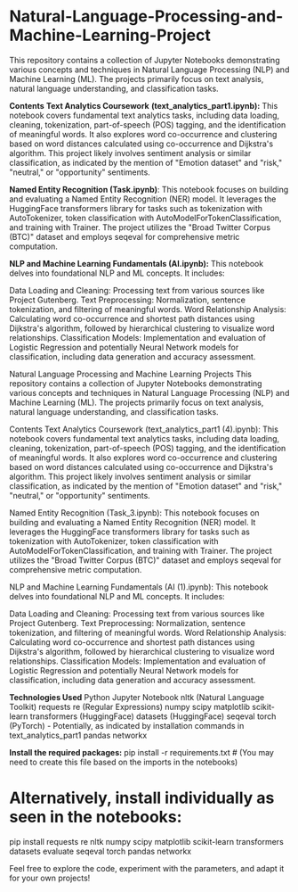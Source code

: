 # Natural-Language-Processing-and-Machine-Learning-Project
This repository contains a collection of Jupyter Notebooks demonstrating various concepts and techniques in Natural Language Processing (NLP) and Machine Learning (ML). The projects primarily focus on text analysis, natural language understanding, and classification tasks.


**Contents**
**Text Analytics Coursework** **(text_analytics_part1.ipynb):** This notebook covers fundamental text analytics tasks, including data loading, cleaning, tokenization, part-of-speech (POS) tagging, and the identification of meaningful words. It also explores word co-occurrence and clustering based on word distances calculated using co-occurrence and Dijkstra's algorithm. This project likely involves sentiment analysis or similar classification, as indicated by the mention of "Emotion dataset" and "risk," "neutral," or "opportunity" sentiments.

**Named Entity Recognition (Task.ipynb)**: This notebook focuses on building and evaluating a Named Entity Recognition (NER) model. It leverages the HuggingFace transformers library for tasks such as tokenization with AutoTokenizer, token classification with AutoModelForTokenClassification, and training with Trainer. The project utilizes the "Broad Twitter Corpus (BTC)" dataset and employs seqeval for comprehensive metric computation.

**NLP and Machine Learning Fundamentals (AI.ipynb):** This notebook delves into foundational NLP and ML concepts. It includes:

Data Loading and Cleaning: Processing text from various sources like Project Gutenberg.
Text Preprocessing: Normalization, sentence tokenization, and filtering of meaningful words.
Word Relationship Analysis: Calculating word co-occurrence and shortest path distances using Dijkstra's algorithm, followed by hierarchical clustering to visualize word relationships.
Classification Models: Implementation and evaluation of Logistic Regression and potentially Neural Network models for classification, including data generation and accuracy assessment.

Natural Language Processing and Machine Learning Projects
This repository contains a collection of Jupyter Notebooks demonstrating various concepts and techniques in Natural Language Processing (NLP) and Machine Learning (ML). The projects primarily focus on text analysis, natural language understanding, and classification tasks.

Contents
Text Analytics Coursework (text_analytics_part1 (4).ipynb): This notebook covers fundamental text analytics tasks, including data loading, cleaning, tokenization, part-of-speech (POS) tagging, and the identification of meaningful words. It also explores word co-occurrence and clustering based on word distances calculated using co-occurrence and Dijkstra's algorithm. This project likely involves sentiment analysis or similar classification, as indicated by the mention of "Emotion dataset" and "risk," "neutral," or "opportunity" sentiments.

Named Entity Recognition (Task_3.ipynb): This notebook focuses on building and evaluating a Named Entity Recognition (NER) model. It leverages the HuggingFace transformers library for tasks such as tokenization with AutoTokenizer, token classification with AutoModelForTokenClassification, and training with Trainer. The project utilizes the "Broad Twitter Corpus (BTC)" dataset and employs seqeval for comprehensive metric computation.

NLP and Machine Learning Fundamentals (AI (1).ipynb): This notebook delves into foundational NLP and ML concepts. It includes:

Data Loading and Cleaning: Processing text from various sources like Project Gutenberg.
Text Preprocessing: Normalization, sentence tokenization, and filtering of meaningful words.
Word Relationship Analysis: Calculating word co-occurrence and shortest path distances using Dijkstra's algorithm, followed by hierarchical clustering to visualize word relationships.
Classification Models: Implementation and evaluation of Logistic Regression and potentially Neural Network models for classification, including data generation and accuracy assessment.


**Technologies Used**
Python
Jupyter Notebook
nltk (Natural Language Toolkit)
requests
re (Regular Expressions)
numpy
scipy
matplotlib
scikit-learn
transformers (HuggingFace)
datasets (HuggingFace)
seqeval
torch (PyTorch) - Potentially, as indicated by installation commands in text_analytics_part1
pandas
networkx

**Install the required packages:**
pip install -r requirements.txt # (You may need to create this file based on the imports in the notebooks)
# Alternatively, install individually as seen in the notebooks:
pip install requests re nltk numpy scipy matplotlib scikit-learn transformers datasets evaluate seqeval torch pandas networkx


Feel free to explore the code, experiment with the parameters, and adapt it for your own projects!

